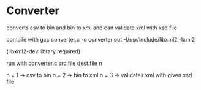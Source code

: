 # Converter
 converts csv to bin and bin to xml and can validate xml with xsd file
 
 compile with gcc converter.c -o converter.out -I/usr/include/libxml2 -lxml2
 
 (libxml2-dev library required)
 
 run with converter.c src.file dest.file n
 
 n = 1 -> csv to bin
 n = 2 -> bin to xml
 n = 3 -> validates xml with given xsd file
